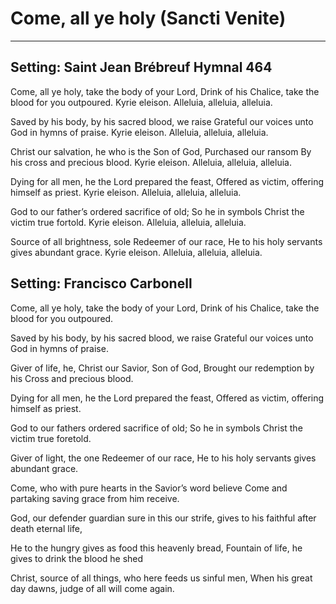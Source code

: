 # Come, all ye holy (Sancti Venite)

***

## Setting: Saint Jean Brébreuf Hymnal 464

Come, all ye holy,
take the body of your Lord,
Drink of his Chalice,
take the blood for you outpoured.
Kyrie eleison.
Alleluia, alleluia, alleluia.

Saved by his body,
by his sacred blood, we raise
Grateful our voices
unto God in hymns of praise.
Kyrie eleison.
Alleluia, alleluia, alleluia.

Christ our salvation,
he who is the Son of God,
Purchased our ransom
By his cross and precious blood.
Kyrie eleison.
Alleluia, alleluia, alleluia.

Dying for all men,
he the Lord prepared the feast,
Offered as victim,
offering himself as priest.
Kyrie eleison.
Alleluia, alleluia, alleluia.

God to our father’s
ordered sacrifice of old;
So he in symbols
Christ the victim true fortold.
Kyrie eleison.
Alleluia, alleluia, alleluia.

Source of all brightness,
sole Redeemer of our race,
He to his holy
servants gives abundant grace.
Kyrie eleison.
Alleluia, alleluia, alleluia.

## Setting: Francisco Carbonell

Come, all ye holy, 
take the body of your Lord,
Drink of his Chalice,
take the blood for you outpoured.

Saved by his body,
by his sacred blood, we raise
Grateful our voices
unto God in hymns of praise.

Giver of life, he,
Christ our Savior, Son of God,
Brought our redemption
by his Cross and precious blood.

Dying for all men, 
he the Lord prepared the feast,
Offered as victim,
offering himself as priest.

God to our fathers
ordered sacrifice of old;
So he in symbols
Christ the victim true foretold.

Giver of light,
the one Redeemer of our race,
He to his holy
servants gives abundant grace.

Come, who with pure hearts
in the Savior’s word believe
Come and partaking
saving grace from him receive.

God, our defender
guardian sure in this our strife,
gives to his faithful
after death eternal life,

He to the hungry
gives as food this heavenly bread,
Fountain of life, he 
gives to drink the blood he shed

Christ, source of all things,
who here feeds us sinful men,
When his great day dawns,
judge of all will come again.
